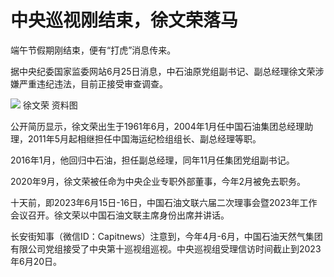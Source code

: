 

# 中央巡视刚结束，徐文荣落马

端午节假期刚结束，便有“打虎”消息传来。

据中央纪委国家监委网站6月25日消息，中石油原党组副书记、副总经理徐文荣涉嫌严重违纪违法，目前正接受审查调查。

![](https://inews.gtimg.com/om_bt/O6B_XLumWpKP5JVoiIWkcfgxSXQ7E6EQAPr1_Dwe7seXAAA/1000)
徐文荣 资料图

公开简历显示，徐文荣出生于1961年6月，2004年1月任中国石油集团总经理助理，2011年5月起相继担任中国海运纪检组组长、副总经理等职。

2016年1月，他回归中石油，担任副总经理，同年11月任集团党组副书记。

2020年9月，徐文荣被任命为中央企业专职外部董事，今年2月被免去职务。

十天前，即2023年6月15日-16日，中国石油文联六届二次理事会暨2023年工作会议召开。徐文荣以中国石油文联主席身份出席并讲话。

长安街知事（微信ID：Capitnews）注意到，今年4月-6月，中国石油天然气集团有限公司党组接受了中央第十巡视组巡视。中央巡视组受理信访时间截止到2023年6月20日。

